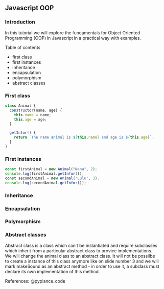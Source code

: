## Javascript OOP

### Introduction

In this tutorial we will explore the funcamentals for Object Oriented Programming (OOP) in Javascript in a practical way with examples.

Table of contents

- first class
- first instances
- inheritance
- encapsulation
- polymorphism
- abstract classes

### First class

```js
class Animal {
  constructor(name, age) {
    this.name = name;
    this.age = age;
  }

  getInfor() {
    return `The name animal is ${this.name} and age is ${this.age}`;
  }
}
```

### First instances

```js
const firstAnimal = new Animal("Nana", 2);
console.log(firstAnimal.getInfor());
const secondAnimal = new Animal("Lulu", 3);
console.log(secondAnimal.getInfor());
```

### Inheritance

### Encapsulation

### Polymorphism

### Abstract classes

Abstract class is a class which can't be instantiated and require subclasses which inherit from a particular abstract class to provice implementations. We will change the animal class to an abstract class. It will not be possilbe to create a instance of this class anymore like on slide number 3 and we will mark makeSound as an abstract method - in order to use it, a subclass must declare its own implementation of this method.

References: @pyplance_code
